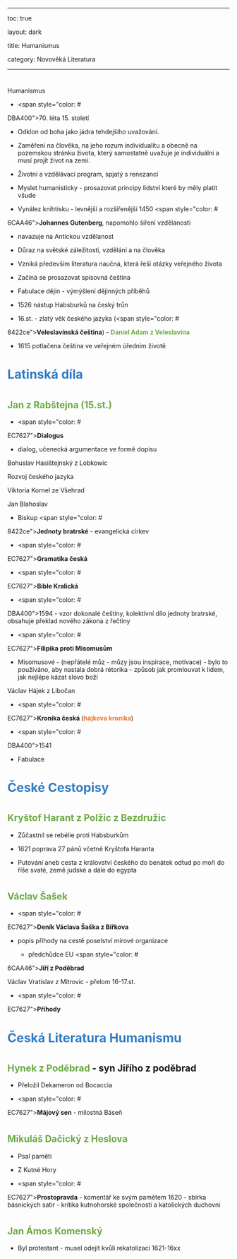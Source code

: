 
---

toc: true

layout: dark

title: Humanismus 

category: Novověká Literatura 

---










#

 Humanismus

* <span style="color: #

DBA400">70\. léta 15. století</span>

*  Odklon od boha jako jádra tehdejšího uvažování. 

*  Zaměření na člověka, na jeho rozum individualitu a obecně na pozemskou stránku života, který samostatně uvažuje je individuální a musí projít život na zemi.

*  Životní a vzdělávací program, spjatý s renezancí

*  Myslet humanisticky - prosazovat principy lidství které by měly platit všude

*  Vynález knihtisku - levnější a rozšířenější 1450 <span style="color: #

6CAA46">**Johannes Gutenberg**</span>, napomohlo šíření vzdělanosti

*  navazuje na Antickou vzdělanost

*  Důraz na světské záležitosti, vzdělání a na člověka

*  Vzniká především literatura naučná, která řeší otázky veřejného života

*  Začíná se prosazovat spisovná čeština

*  Fabulace dějin - výmýšlení dějinných příběhů

*  1526 nástup Habsburků na český trůn

*  16.st. - zlatý věk českého jazyka (<span style="color: #

8422ce">**Veleslavínská čeština**</span>) - <span style="color: #6CAA46">**Daniel Adam z Veleslavína**</span>

*  1615 potlačena čeština ve veřejném úředním životě










#


# <span style="color: #327DC3">**Latinská díla**</span>










#


## <span style="color: #6CAA46">**Jan z Rabštejna (15.st.)**</span>

* <span style="color: #

EC7627">**Dialogus**</span> 

  * dialog, učenecká argumentace ve formě dopisu

Bohuslav Hasištejnský z Lobkowic

Rozvoj českého jazyka

Viktoria Kornel ze Všehrad

Jan Blahoslav

* Biskup <span style="color: #

8422ce">**Jednoty bratrské**</span> - evangelická církev

* <span style="color: #

EC7627">**Gramatika česká**</span>

* <span style="color: #

EC7627">**Bible Kralická**</span>

  * <span style="color: #

DBA400">1594</span> - vzor dokonalé češtiny, kolektivní dílo jednoty bratrské, obsahuje překlad nového zákona z řečtiny

* <span style="color: #

EC7627">**Filipika proti Misomusům**</span> 

  * Misomusové - (nepřátelé můz - můzy jsou inspirace, motivace) - bylo to používáno, aby nastala dobrá rétorika - způsob jak promlouvat k lidem, jak nejlépe kázat slovo boží

Václav Hájek z Libočan

* <span style="color: #

EC7627">**Kronika česká**</span> (<span style="color: #EC7627">**hájkova kronika**</span>) 

  * <span style="color: #

DBA400">1541</span>

  * Fabulace










#


# <span style="color: #327DC3">**České Cestopisy**</span>










#


## <span style="color: #6CAA46">**Kryštof Harant z Polžic z Bezdružic**</span>

* Zůčastnil se rebélie proti Habsburkům

* 1621 poprava 27 pánů včetně Kryštofa Haranta

* Putování aneb cesta z království českého do benátek odtud po moři do říše svaté, země judské a dále do egypta










#


## <span style="color: #6CAA46">**Václav Šašek**</span>

* <span style="color: #

EC7627">**Deník Václava Šaška z Bířkova**</span>

  * popis příhody na cestě poselství mírové organizace

    * předchůdce EU <span style="color: #

6CAA46">**Jiří z Poděbrad**</span>

Václav Vratislav z Mitrovic - přelom 16-17.st.

* <span style="color: #

EC7627">**Příhody**</span>










#


# <span style="color: #327DC3">**Česká Literatura Humanismu**</span>










#


## <span style="color: #6CAA46">**Hynek z Poděbrad**</span> - syn Jiřího z poděbrad

* Přeložil Dekameron od Bocaccia

* <span style="color: #

EC7627">**Májový sen**</span> - milostná Báseň










#


## <span style="color: #6CAA46">**Mikuláš Dačický z Heslova**</span>

 * Psal paměti

 * Z Kutné Hory

 * <span style="color: #

EC7627">**Prostopravda**</span> - komentář ke svým pamětem 1620 - sbírka básnických satir - kritika kutnohorské společnosti a katolických duchovní










#


## <span style="color: #6CAA46">**Jan Ámos Komenský**</span>

 * Byl protestant - musel odejít kvůli rekatolizaci 1621-16xx
